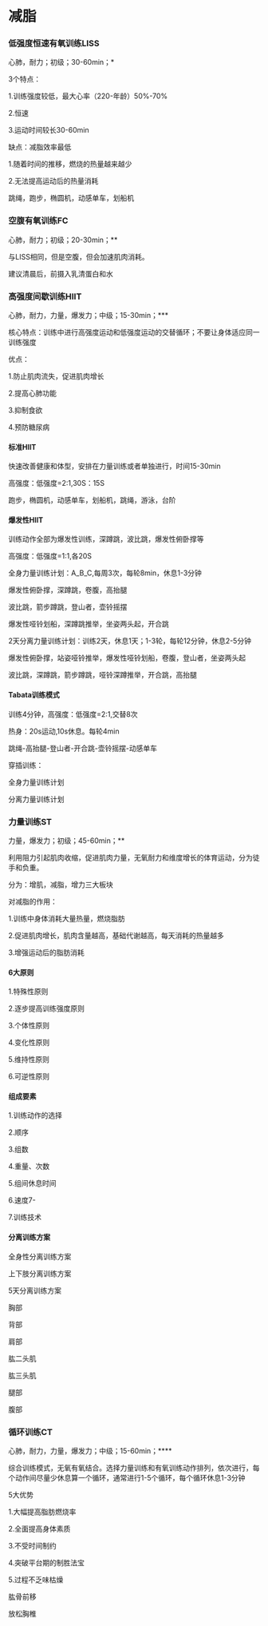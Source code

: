 # 减脂

### 低强度恒速有氧训练LISS

心肺，耐力；初级；30-60min；*

3个特点：

1.训练强度较低，最大心率（220-年龄）50%-70%

2.恒速

3.运动时间较长30-60min

缺点：减脂效率最低 

1.随着时间的推移，燃烧的热量越来越少 

2.无法提高运动后的热量消耗

跳绳，跑步，椭圆机，动感单车，划船机

### 空腹有氧训练FC

心肺，耐力；初级；20-30min；**

与LISS相同，但是空腹，但会加速肌肉消耗。

建议清晨后，前摄入乳清蛋白和水

### 高强度间歇训练HIIT

心肺，耐力，力量，爆发力；中级；15-30min；***

核心特点：训练中进行高强度运动和低强度运动的交替循环；不要让身体适应同一训练强度

优点：

1.防止肌肉流失，促进肌肉增长

2.提高心肺功能

3.抑制食欲

4.预防糖尿病

#### 标准HIIT

快速改善健康和体型，安排在力量训练或者单独进行，时间15-30min

高强度：低强度=2:1,30S：15S

跑步，椭圆机，动感单车，划船机，跳绳，游泳，台阶

#### 爆发性HIIT

训练动作全部为爆发性训练，深蹲跳，波比跳，爆发性俯卧撑等

高强度：低强度=1:1,各20S

全身力量训练计划：A_B_C,每周3次，每轮8min，休息1-3分钟

爆发性俯卧撑，深蹲跳，卷腹，高抬腿

波比跳，箭步蹲跳，登山者，壶铃摇摆

爆发性哑铃划船，深蹲跳推举，坐姿两头起，开合跳

2天分离力量训练计划：训练2天，休息1天；1-3轮，每轮12分钟，休息2-5分钟

爆发性俯卧撑，站姿哑铃推举，爆发性哑铃划船，卷腹，登山者，坐姿两头起

波比跳，深蹲跳，箭步蹲跳，哑铃深蹲推举，开合跳，高抬腿

#### Tabata训练模式

训练4分钟，高强度：低强度=2:1,交替8次

热身：20s运动,10s休息。每轮4min

跳绳-高抬腿-登山者-开合跳-壶铃摇摆-动感单车

穿插训练：

全身力量训练计划

分离力量训练计划

### 力量训练ST

力量，爆发力；初级；45-60min；**

利用阻力引起肌肉收缩，促进肌肉力量，无氧耐力和维度增长的体育运动，分为徒手和负重。

分为：增肌，减脂，增力三大板块

对减脂的作用：

1.训练中身体消耗大量热量，燃烧脂肪

2.促进肌肉增长，肌肉含量越高，基础代谢越高，每天消耗的热量越多

3.增强运动后的脂肪消耗

#### 6大原则

1.特殊性原则

2.逐步提高训练强度原则

3.个体性原则

4.变化性原则

5.维持性原则

6.可逆性原则

#### 组成要素

1.训练动作的选择

2.顺序

3.组数

4.重量、次数

5.组间休息时间

6.速度7-

7.训练技术

#### 分离训练方案

全身性分离训练方案

上下肢分离训练方案

5天分离训练方案

胸部 

背部

肩部

肱二头肌

肱三头肌

腿部

腹部





### 循环训练CT

心肺，耐力，力量，爆发力；中级；15-60min；****

综合训练模式，无氧有氧结合。选择力量训练和有氧训练动作排列，依次进行，每个动作间尽量少休息算一个循环，通常进行1-5个循环，每个循环休息1-3分钟

5大优势

1.大幅提高脂肪燃烧率

2.全面提高身体素质

3.不受时间制约

4.突破平台期的制胜法宝

5.过程不乏味枯燥



肱骨前移

放松胸椎